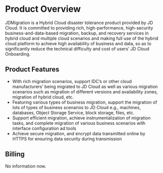 # Product Overview
JDMigration is a Hybrid Cloud disaster tolerance product provided by JD Cloud. It is committed to providing rich, high-performance, high-security business-and-data-based migration, backup, and recovery services in hybrid cloud and multiple cloud scenarios and making full use of the hybrid cloud platform to achieve high availability of business and data, so as to significantly reduce the technical difficulty and cost of users’ JD Cloud Onboarding.
## Product Features
 - With rich migration scenarios, support IDC’s or other cloud manufacturers’ being migrated to JD Cloud as well as various migration scenarios such as migration of different versions and availability zones, migration of hybrid cloud, etc.
 - Featuring various types of business migration, support the migration of lots of types of business scenarios to JD Cloud e.g., machines, databases, Object Storage Service, block storage, files, etc.
 - Support efficient migration, achieve instrumentalization of migration tasks, and complete migration of various business scenarios with interface configuration ad tools
 - Achieve secure migration, and encrypt data transmitted online by HTTPS for ensuring data security during transmission

## **Billing**
No information now.



